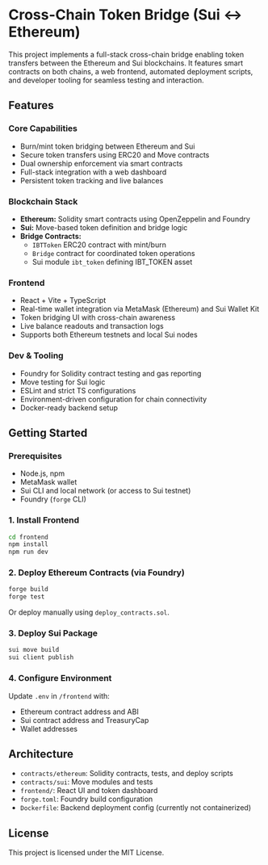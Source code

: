 # Cross-Chain Token Bridge (Sui ↔ Ethereum)

This project implements a full-stack cross-chain bridge enabling token transfers between the Ethereum and Sui blockchains. It features smart contracts on both chains, a web frontend, automated deployment scripts, and developer tooling for seamless testing and interaction.

## Features

### Core Capabilities
- Burn/mint token bridging between Ethereum and Sui
- Secure token transfers using ERC20 and Move contracts
- Dual ownership enforcement via smart contracts
- Full-stack integration with a web dashboard
- Persistent token tracking and live balances

### Blockchain Stack
- **Ethereum:** Solidity smart contracts using OpenZeppelin and Foundry
- **Sui:** Move-based token definition and bridge logic
- **Bridge Contracts:**
  - `IBTToken` ERC20 contract with mint/burn
  - `Bridge` contract for coordinated token operations
  - Sui module `ibt_token` defining IBT_TOKEN asset

### Frontend
- React + Vite + TypeScript
- Real-time wallet integration via MetaMask (Ethereum) and Sui Wallet Kit
- Token bridging UI with cross-chain awareness
- Live balance readouts and transaction logs
- Supports both Ethereum testnets and local Sui nodes

### Dev & Tooling
- Foundry for Solidity contract testing and gas reporting
- Move testing for Sui logic
- ESLint and strict TS configurations
- Environment-driven configuration for chain connectivity
- Docker-ready backend setup

## Getting Started

### Prerequisites
- Node.js, npm
- MetaMask wallet
- Sui CLI and local network (or access to Sui testnet)
- Foundry (`forge` CLI)

### 1. Install Frontend

```bash
cd frontend
npm install
npm run dev
```

### 2. Deploy Ethereum Contracts (via Foundry)

```bash
forge build
forge test
```

Or deploy manually using `deploy_contracts.sol`.

### 3. Deploy Sui Package

```bash
sui move build
sui client publish
```

### 4. Configure Environment

Update `.env` in `/frontend` with:
- Ethereum contract address and ABI
- Sui contract address and TreasuryCap
- Wallet addresses

## Architecture

- `contracts/ethereum`: Solidity contracts, tests, and deploy scripts
- `contracts/sui`: Move modules and tests
- `frontend/`: React UI and token dashboard
- `forge.toml`: Foundry build configuration
- `Dockerfile`: Backend deployment config (currently not containerized)

## License

This project is licensed under the MIT License.
